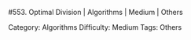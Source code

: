 #553. Optimal Division | Algorithms | Medium | Others

Category: Algorithms
Difficulty: Medium
Tags: Others

